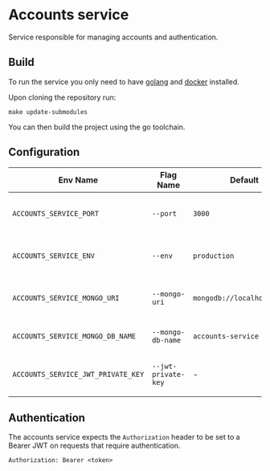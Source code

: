 # Accounts service

Service responsible for managing accounts and authentication.

## Build

To run the service you only need to have [golang](https://go.dev) and [docker](https://docs.docker.com/get-docker/) installed.

Upon cloning the repository run:

```
make update-submodules
```

You can then build the project using the go toolchain.

## Configuration

| Env Name                           | Flag Name           | Default                     | Description                               |
|------------------------------------|---------------------|-----------------------------|-------------------------------------------|
| `ACCOUNTS_SERVICE_PORT`            | `--port`            | `3000`                      | The port the application shall listen on. |
| `ACCOUNTS_SERVICE_ENV`             | `--env`             | `production`                | Either `production` or `development`.     |
| `ACCOUNTS_SERVICE_MONGO_URI`       | `--mongo-uri`       | `mongodb://localhost:27017` | Address of the MongoDB server.            |
| `ACCOUNTS_SERVICE_MONGO_DB_NAME`   | `--mongo-db-name`   | `accounts-service`          | Name of the Mongo database.               |
| `ACCOUNTS_SERVICE_JWT_PRIVATE_KEY` | `--jwt-private-key` | -                           | Base64 encoded ed25519 private key.       |

## Authentication

The accounts service expects the `Authorization` header to be set to a Bearer JWT on requests that require authentication.

```
Authorization: Bearer <token>
```
